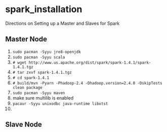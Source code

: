 # spark_installation
Directions on Setting up a Master and Slaves for Spark

## Master Node

1.  `sudo pacman -Syyu jre8-openjdk`
2.  `sudo pacman -Syyu scala`
3.  `# wget http://www.us.apache.org/dist/spark/spark-1.4.1/spark-1.4.1.tgz`
4.  `# tar zxvf spark-1.4.1.tgz`
5.  `# cd spark-1.4.1`
6.  `# build/mvn -Pyarn -Phadoop-2.4 -Dhadoop.version=2.4.0 -DskipTests clean package`
7.  `sudo pacman -Syyu maven`
8.  make sure multilib is enabled
8.  `pacaur -Syyu unixodbc java-runtime libxtst`
9.  

## Slave Node
